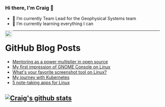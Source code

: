 ### Hi there, I'm Craig 👋

<!--
**CraigTeelFugro/CraigTeelFugro** is a ✨ _special_ ✨ repository because its `README.md` (this file) appears on your GitHub profile.

Here are some ideas to get you started:
-->

- 🔭 I’m currently Team Lead for the Geophysical Systems team
- 🌱 I’m currently learning everything I can

[<img align="left" alt="Craig Teel | LinkedIn" width="22px" src="https://cdn.jsdelivr.net/npm/simple-icons@v3/icons/linkedin.svg" />][linkedin]

---

# GitHub Blog Posts

<!-- BLOG-POST-LIST:START -->
- [Mentoring as a power multiplier in open source](https://opensource.com/article/22/8/mentoring-power-multiplier)
- [My first impression of GNOME Console on Linux](https://opensource.com/article/22/8/linux-gnome-console)
- [What&#39;s your favorite screenshot tool on Linux?](https://opensource.com/article/22/8/favorite-screenshot-tool-linux)
- [My journey with Kubernetes](https://opensource.com/article/22/8/kubernetes-operator-framework-book)
- [5 note-taking apps for Linux](https://opensource.com/article/22/8/note-taking-apps-linux)
<!-- BLOG-POST-LIST:END -->

## [![Craig's github stats](https://github-readme-stats.vercel.app/api?username=craigteelfugro)](https://github.com/anuraghazra/github-readme-stats)


[linkedin]: https://linkedin.com/in/craig-teel-b8786771
